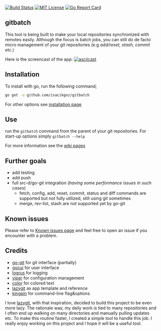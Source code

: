 [![Build Status](https://travis-ci.com/isacikgoz/gitbatch.svg?branch=master)](https://travis-ci.com/isacikgoz/gitbatch) [![MIT License](https://img.shields.io/badge/license-MIT-brightgreen.svg)](/LICENSE) [![Go Report Card](https://goreportcard.com/badge/github.com/isacikgoz/gitbatch)](https://goreportcard.com/report/github.com/isacikgoz/gitbatch)

## gitbatch
This tool is being built to make your local repositories synchronized with remotes easily. Although the focus is batch jobs, you can still do de facto micro management of your git repositories (e.g *add/reset, stash, commit etc.*)

Here is the screencast of the app:
[![asciicast](https://asciinema.org/a/QQPVDWVxUR3bvJhIZY3c4PTuG.svg)](https://asciinema.org/a/QQPVDWVxUR3bvJhIZY3c4PTuG)

## Installation
To install with go, run the following command;
```bash
go get -u github.com/isacikgoz/gitbatch
```
For other options see [installation page](https://github.com/isacikgoz/gitbatch/wiki/Installation)

## Use
run the `gitbatch` command from the parent of your git repositories. For start-up options simply `gitbatch --help`

For more information see the [wiki pages](https://github.com/isacikgoz/gitbatch/wiki)

## Further goals
- add testing
- add push
- full src-d/go-git integration (*having some performance issues in such cases*)
  - fetch, config, add, reset, commit, status and diff commands are supported but not fully utilized, still using git sometimes
  - merge, rev-list, stash are not supported yet by go-git

## Known issues
Please refer to [Known issues page](https://github.com/isacikgoz/gitbatch/wiki/Known-issues) and feel free to open an issue if you encounter with a problem.

## Credits
- [go-git](https://github.com/src-d/go-git) for git interface (partially)
- [gocui](https://github.com/jroimartin/gocui) for user interface
- [logrus](https://github.com/sirupsen/logrus) for logging
- [viper](https://github.com/spf13/viper) for configuration management
- [color](https://github.com/fatih/color) for colored text
- [lazygit](https://github.com/jesseduffield/lazygit) as app template and reference
- [kingpin](https://github.com/alecthomas/kingpin) for command-line flag&options

I love [lazygit](https://github.com/jesseduffield/lazygit), with that inspiration, decided to build this project to be even more lazy. The rationale was; my daily work is tied to many repositories and I often end up walking on many directories and manually pulling updates etc. To make this routine faster, I created a simple tool to handle this job. I really enjoy working on this project and I hope it will be a useful tool.
